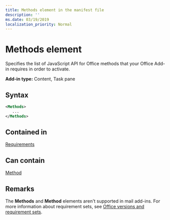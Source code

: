 ```yaml
---
title: Methods element in the manifest file
description: ''
ms.date: 03/19/2019
localization_priority: Normal
---
```


# Methods element

Specifies the list of JavaScript API for Office methods that your Office Add-in requires in order to activate.

**Add-in type:** Content, Task pane

## Syntax

```XML
<Methods>
   ...
</Methods>
```

## Contained in

[Requirements](requirements.md)

## Can contain

[Method](method.md)

## Remarks

The  **Methods** and **Method** elements aren't supported in mail add-ins. For more information about requirement sets, see [Office versions and requirement sets](/office/dev/add-ins/develop/office-versions-and-requirement-sets).

